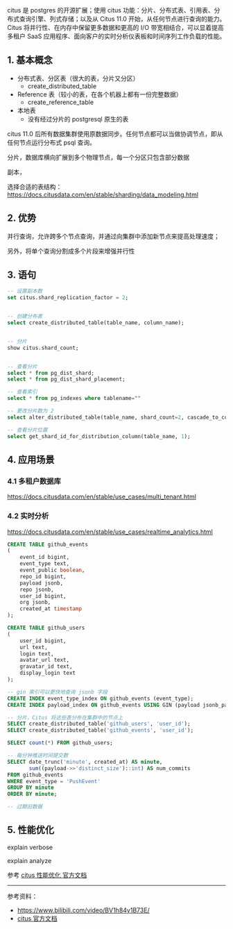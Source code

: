 

citus 是 postgres 的开源扩展；使用 citus 功能：分片、分布式表、引用表、分布式查询引擎、列式存储；以及从 Citus 11.0 开始，从任何节点进行查询的能力。Citus 将并行性、在内存中保留更多数据和更高的 I/O 带宽相结合，可以显着提高多租户 SaaS 应用程序、面向客户的实时分析仪表板和时间序列工作负载的性能。


## 1. 基本概念


- 分布式表、分区表（很大的表，分片又分区）
  - create_distributed_table
- Reference 表（较小的表，在各个机器上都有一份完整数据）
  - create_reference_table
- 本地表
  - 没有经过分片的 postgresql 原生的表

citus 11.0 后所有数据集群使用原数据同步。任何节点都可以当做协调节点，即从任何节点运行分布式 psql 查询。

分片，数据库横向扩展到多个物理节点，每一个分区只包含部分数据

副本，


选择合适的表结构：https://docs.citusdata.com/en/stable/sharding/data_modeling.html


## 2. 优势

并行查询，允许跨多个节点查询，并通过向集群中添加新节点来提高处理速度；

另外，将单个查询分割成多个片段来增强并行性


## 3. 语句

```sql
-- 设置副本数
set citus.shard_replication_factor = 2;


-- 创建分布表
select create_distributed_table(table_name, column_name);


-- 分片
show citus.shard_count;


-- 查看分片
select * from pg_dist_shard;
select * from pg_dist_shard_placement;

-- 查看索引
select * from pg_indexes where tablename=""

-- 更改分片数为 2
select alter_distributed_table(table_name, shard_count=2, cascade_to_colocated:=true);

-- 查看分片位置
select get_shard_id_for_distribution_column(table_name, 1);

```


## 4. 应用场景

### 4.1 多租户数据库

https://docs.citusdata.com/en/stable/use_cases/multi_tenant.html


### 4.2 实时分析

https://docs.citusdata.com/en/stable/use_cases/realtime_analytics.html



```sql
CREATE TABLE github_events
(
    event_id bigint,
    event_type text,
    event_public boolean,
    repo_id bigint,
    payload jsonb,
    repo jsonb,
    user_id bigint,
    org jsonb,
    created_at timestamp
);

CREATE TABLE github_users
(
    user_id bigint,
    url text,
    login text,
    avatar_url text,
    gravatar_id text,
    display_login text
);

-- gin 索引可以更快地查询 jsonb 字段
CREATE INDEX event_type_index ON github_events (event_type);
CREATE INDEX payload_index ON github_events USING GIN (payload jsonb_path_ops);

-- 分片，Citus 将这些表分布在集群中的节点上
SELECT create_distributed_table('github_users', 'user_id');
SELECT create_distributed_table('github_events', 'user_id');
```


```sql
SELECT count(*) FROM github_users;

-- 每分钟推送时间提交数
SELECT date_trunc('minute', created_at) AS minute,
       sum((payload->>'distinct_size')::int) AS num_commits
FROM github_events
WHERE event_type = 'PushEvent'
GROUP BY minute
ORDER BY minute;
```

```sql
-- 过期旧数据
```


## 5. 性能优化

explain verbose

explain analyze

参考 [citus 性能优化 官方文档](https://docs.citusdata.com/en/stable/performance/performance_tuning.html)


----------

参考资料：
- https://www.bilibili.com/video/BV1h84y1B73E/
- [citus 官方文档](https://docs.citusdata.com/)
